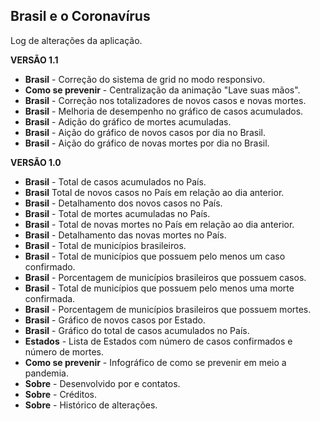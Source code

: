 ## **Brasil e o Coronavírus**

Log de alterações da aplicação.

**VERSÃO 1.1**
  - **Brasil** - Correção do sistema de grid no modo responsivo.
  - **Como se prevenir** -  Centralização da animação "Lave suas mãos".
  - **Brasil** -  Correção nos totalizadores de novos casos e novas mortes.
  - **Brasil** -  Melhoria de desempenho no gráfico de casos acumulados.
  - **Brasil** -  Adição do gráfico de mortes acumuladas.
  - **Brasil** -  Aição do gráfico de novos casos por dia no Brasil.
  - **Brasil** -  Aição do gráfico de novas mortes por dia no Brasil.

**VERSÃO 1.0**
 - **Brasil** - Total de casos acumulados no País.
 - **Brasil** Total de novos casos no País em relação ao dia anterior.
 - **Brasil** -  Detalhamento dos novos casos no País.
 -  **Brasil** - Total de mortes acumuladas no País.
 -  **Brasil** - Total de novas mortes no País em relação ao dia anterior.
 -  **Brasil** - Detalhamento das novas mortes no País.
 -  **Brasil** - Total de municípios brasileiros.
 -  **Brasil** - Total de municípios que possuem pelo menos um caso confirmado.
 -  **Brasil** - Porcentagem de municípios brasileiros que possuem casos.
 -  **Brasil** - Total de municípios que possuem pelo menos uma morte confirmada.
 -  **Brasil** - Porcentagem de municípios brasileiros que possuem mortes.
 -  **Brasil** - Gráfico de novos casos por Estado.
 -  **Brasil** - Gráfico do total de casos acumulados no País.
 -  **Estados** - Lista de Estados com número de casos confirmados e número de mortes.
 - **Como se prevenir** -  Infográfico de como se prevenir em meio a pandemia.
 -  **Sobre** - Desenvolvido por e contatos.
 -  **Sobre** - Créditos.
 -  **Sobre** - Histórico de alterações.
